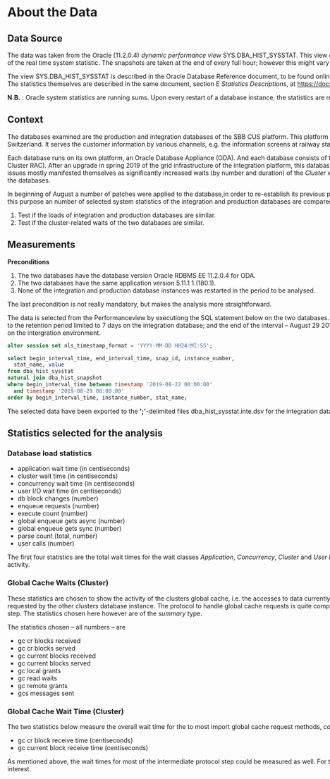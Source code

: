 <div style="width:1200px;">

# About the Data

## Data Source

The data was taken from the Oracle (11.2.0.4) _dynamic performance view_ SYS.DBA_HIST_SYSSTAT.
This view contains several hundert historicized system statistics, i.e. snapshots of the
real time system statistic. The snapshots are taken at the end of every full hour; however
this might vary due to system restart, or when the database is under stress.

The view SYS.DBA_HIST_SYSSTAT is described in the Oracle Database Reference document, to be
found online at http://docs.oracle.com/cd/E11882_01/server.112/e40402/toc.htm.
The statistics themselves are described in the same document, section E _Statistics Descriptions_,
at https://docs.oracle.com/cd/E11882_01/server.112/e40402/stats.htm#REFRN103.

**N.B.** : Oracle system statistics are running sums. Upon every restart of a database instance,
the statistics are reset to zero.


## Context

The databases examined are the production and integration databases of the SBB CUS platform.
This platform operates a datahub for real-time data of the public transport in Switzerland.
It serves the customer information by various channels, e.g. the information screens
at railway stations or bus stops.

Each database runs on its own platform, an Oracle Database Appliance (ODA). And each database
consists of two instances which run in cluster mode (Oracle Real Application Cluster RAC).
After an upgrade in spring 2019 of the grid infrastructure of the integration platform, this
database suffered from serious performance problems. The performance issues mostly manifested
themselves as significantly increased waits (by number and duration) of the _Cluster_ wait class,
i.e. of wait events which are related to the cluster setup of the databases.

In beginning of August a number of patches were applied to the database,in order to re-establish
its previous performance. The analysis' goal is to show if this is the case or not. For this
purpose an number of selected system statistics of the integration and production databases
are compared. The analysis consists of the follwing steps:

1. Test if the loads of integration and production databases are similar.
2. Test if the cluster-related waits of the two databases are similar.


## Measurements

**Preconditions**
1. The two databases have the database version Oracle RDBMS EE 11.2.0.4 for ODA.
2. The two databases have the same application version 5.11.1 1.(180.1).
3. None of the integration and production database instances was restarted in the period to
   be analysed.

The last precondition is not really mandatory, but makes the analysis more straightforward.

The data is selected from the Performanceview by executiong the SQL statement below on the
two databases. The beginning of the interval &ndash; August 22 2019, 00:00 CEST &ndash; is due
to the retention period limited to 7 days on the integration database; and the end of the interval
&ndash; August 29 2019, 08:00 CEST &ndash; is due to the installation of a new application
release on the intergration environment.

````sql
alter session set nls_timestamp_format = 'YYYY-MM-DD HH24:MI:SS';

select begin_interval_time, end_interval_time, snap_id, instance_number,
  stat_name, value
from dba_hist_sysstat
natural join dba_hist_snapshot
where begin_interval_time between timestamp '2019-08-22 00:00:00'
  and timestamp '2019-08-29 08:00:00'
order by begin_interval_time, instance_number, stat_name;
````

The selected data have been exported to the **';'**-delimited files dba_hist_sysstat.inte.dsv
for the integration database, and dba_hist_sysstat.prod.dsv for the production database.


## Statistics selected for the analysis

### Database load statistics

* application wait time (in centiseconds)
* cluster wait time (in centiseconds)
* concurrency wait time (in centiseconds)
* user I/O wait time (in centiseconds)
* db block changes (number)
* enqueue requests (number)
* execute count (number)
* global enqueue gets async (number)
* global enqueue gets sync (number)
* parse count (total, number)
* user calls (number)

The first four statistics are the total wait times for the wait classes _Application_,
_Concurrency_, _Cluster_ and _User I/O_. The other statistics allow to interpret various
aspects of database activity.


### Global Cache Waits (Cluster)

These statistics are chosen to show the activity of the clusters global cache, i.e.
the accesses to data currently held by one database instance of the cluster in its
local cache, and requested by the other clusters database instance. The protocol to
handle global cache requests is quite complex, and the system statistics allow to
measure almost every single step. The statistics chosen here however are of the
_summary_ type.

The statistics chosen &ndash; all numbers &ndash; are

* gc cr blocks received
* gc cr blocks served
* gc current blocks received
* gc current blocks served
* gc local grants
* gc read waits
* gc remote grants
* gcs messages sent


### Global Cache Wait Time (Cluster)

The two statistics below measure the overall wait time for the to most
import global cache request methods, _consistent read_, and _current read_.

* gc cr block receive time (centiseconds)
* gc current block receive time (centiseconds)

As mentioned above, the wait times for most of the intermediate protocol step could
be measured as well. For the goal of this analysis however, only the end-to-end wait
times are of interest.

</div>